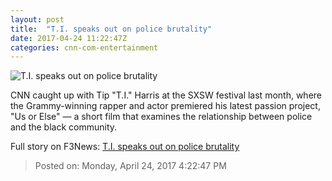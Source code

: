 ```yaml
---
layout: post
title:  "T.I. speaks out on police brutality"
date: 2017-04-24 11:22:47Z
categories: cnn-com-entertainment
---
```


![T.I. speaks out on police brutality](http://i2.cdn.cnn.com/cnnnext/dam/assets/170321102638-restricted-rapper-t-i-photo-courtesy-of-artist-only-for-cnn-politics-use-super-tease.jpg)

CNN caught up with Tip "T.I." Harris at the SXSW festival last month, where the Grammy-winning rapper and actor premiered his latest passion project, "Us or Else" — a short film that examines the relationship between police and the black community.


Full story on F3News: [T.I. speaks out on police brutality](http://www.f3nws.com/n/rtpvJB)

> Posted on: Monday, April 24, 2017 4:22:47 PM
